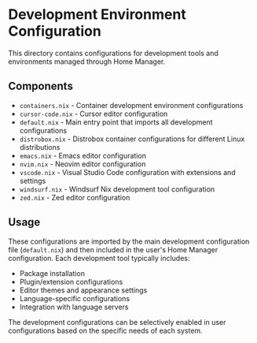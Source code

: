 # Development Environment Configuration

This directory contains configurations for development tools and environments managed through Home Manager.

## Components

- `containers.nix` - Container development environment configurations
- `cursor-code.nix` - Cursor editor configuration
- `default.nix` - Main entry point that imports all development configurations
- `distrobox.nix` - Distrobox container configurations for different Linux distributions
- `emacs.nix` - Emacs editor configuration
- `nvim.nix` - Neovim editor configuration
- `vscode.nix` - Visual Studio Code configuration with extensions and settings
- `windsurf.nix` - Windsurf Nix development tool configuration
- `zed.nix` - Zed editor configuration

## Usage

These configurations are imported by the main development configuration file (`default.nix`) and then included in the user's Home Manager configuration. Each development tool typically includes:

- Package installation
- Plugin/extension configurations
- Editor themes and appearance settings
- Language-specific configurations
- Integration with language servers

The development configurations can be selectively enabled in user configurations based on the specific needs of each system.